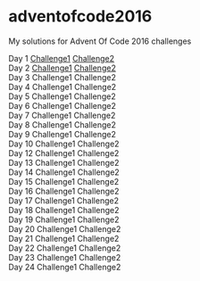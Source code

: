 # adventofcode2016
My solutions for Advent Of Code 2016 challenges

Day 1 [Challenge1](https://rawgit.com/mick0n/adventofcode2016/master/1-1.html) [Challenge2](https://rawgit.com/mick0n/adventofcode2016/master/1-2.html)    
Day 2 [Challenge1](https://rawgit.com/mick0n/adventofcode2016/master/2-1.html) [Challenge2](https://rawgit.com/mick0n/adventofcode2016/master/2-2.html)    
Day 3 Challenge1 Challenge2    
Day 4 Challenge1 Challenge2    
Day 5 Challenge1 Challenge2    
Day 6 Challenge1 Challenge2    
Day 7 Challenge1 Challenge2    
Day 8 Challenge1 Challenge2    
Day 9 Challenge1 Challenge2    
Day 10 Challenge1 Challenge2    
Day 12 Challenge1 Challenge2    
Day 13 Challenge1 Challenge2    
Day 14 Challenge1 Challenge2    
Day 15 Challenge1 Challenge2    
Day 16 Challenge1 Challenge2    
Day 17 Challenge1 Challenge2    
Day 18 Challenge1 Challenge2    
Day 19 Challenge1 Challenge2    
Day 20 Challenge1 Challenge2    
Day 21 Challenge1 Challenge2    
Day 22 Challenge1 Challenge2    
Day 23 Challenge1 Challenge2    
Day 24 Challenge1 Challenge2    

